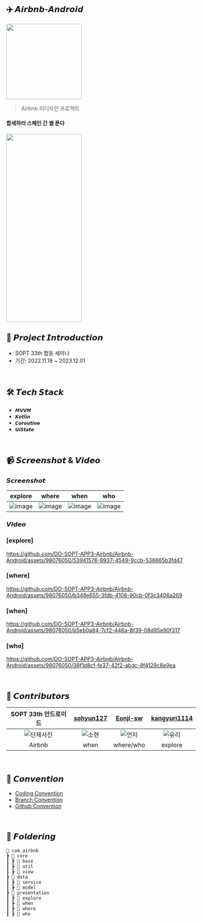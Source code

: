 ## ✈️ 𝘼𝙞𝙧𝙗𝙣𝙗-𝘼𝙣𝙙𝙧𝙤𝙞𝙙

<img src="https://github.com/DO-SOPT-APP3-Airbnb/Airbnb-Android/assets/98076050/4811fd9f-c40d-4903-8aff-6c09248ceb1a" width="200" height="200"/>
<br>

> Airbnb 리디자인 프로젝트


#### 합세하러 스페인 간 썰 푼다
<img src="https://github.com/DO-SOPT-APP3-Airbnb/Airbnb-Android/assets/98076050/12cd4f62-8a21-4fae-b34e-16e4b7e4052a" width="200" height="500"/>

<br>

## 📌 𝙋𝙧𝙤𝙟𝙚𝙘𝙩 𝙄𝙣𝙩𝙧𝙤𝙙𝙪𝙘𝙩𝙞𝙤𝙣

- SOPT 33th 합동 세미나
- 기간: 2022.11.18 ~ 2023.12.01

<br>

## 🛠 𝙏𝙚𝙘𝙝 𝙎𝙩𝙖𝙘𝙠
+ `𝙈𝙑𝙑𝙈`
+ `𝙆𝙤𝙩𝙡𝙞𝙣`
+ `𝘾𝙤𝙧𝙤𝙪𝙩𝙞𝙣𝙚`
+ `𝙐𝙞𝙎𝙩𝙖𝙩𝙚`

<br>

## 📹 𝙎𝙘𝙧𝙚𝙚𝙣𝙨𝙝𝙤𝙩 & 𝙑𝙞𝙙𝙚𝙤

### 𝙎𝙘𝙧𝙚𝙚𝙣𝙨𝙝𝙤𝙩

| explore | where | when | who |
|--------|--------|--------|--------|
| ![image](https://github.com/DO-SOPT-APP3-Airbnb/Airbnb-Android/assets/98076050/10f7fa65-c1a1-43c6-8f29-beae36a2d2ac) | ![image](https://github.com/DO-SOPT-APP3-Airbnb/Airbnb-Android/assets/98076050/b702cb9c-f046-4ce4-97f7-0a94229a084a) | ![image](https://github.com/DO-SOPT-APP3-Airbnb/Airbnb-Android/assets/98076050/18878ea1-90b0-4d1f-aa3f-9d9a0d46e230) | ![image](https://github.com/DO-SOPT-APP3-Airbnb/Airbnb-Android/assets/98076050/eae426c8-ce65-449a-a88c-5b31ab7d308c)| 

### 𝙑𝙞𝙙𝙚𝙤
### [explore]
https://github.com/DO-SOPT-APP3-Airbnb/Airbnb-Android/assets/98076050/53941576-8937-4549-9ccb-536865b3fd47

### [where]
https://github.com/DO-SOPT-APP3-Airbnb/Airbnb-Android/assets/98076050/b348e655-3fdb-4108-90cb-0f3c3406a269

### [when]
https://github.com/DO-SOPT-APP3-Airbnb/Airbnb-Android/assets/98076050/b5eb0a84-7cf2-446a-8f39-08d95e90f317

### [who]
https://github.com/DO-SOPT-APP3-Airbnb/Airbnb-Android/assets/98076050/38f1d8cf-fe37-42f2-abdc-8f4129c8e9ea





<br>

## 💚 𝘾𝙤𝙣𝙩𝙧𝙞𝙗𝙪𝙩𝙤𝙧𝙨

| SOPT 33th 안드로이드 | [sohyun127](https://github.com/sohyun127)  | [Eonji-sw](https://github.com/Eonji-sw) | [kangyuri1114](https://github.com/kangyuri1114) |
|:------------------------------------:|:------------------------------------:|:-------------------------:|:------------------------------:|
| ![단체사진](https://github.com/DO-SOPT-APP3-Airbnb/Airbnb-Android/assets/98076050/ff8daec6-1408-41ed-8c2c-5b3cb393a525) | ![소현](https://github.com/Indipage/ANDROID/assets/46596035/c121edfe-3fd3-4854-b77c-76646c326cfc) | ![언지](https://github.com/DO-SOPT-APP3-Airbnb/Airbnb-Android/assets/98076050/f81a41e5-697b-403d-8c25-5beddcc1bfdc) | ![유리](https://github.com/DO-SOPT-APP3-Airbnb/Airbnb-Android/assets/98076050/a5912509-64fb-4032-a2d2-66db3f498c5d)
| Airbnb |     when         |         where/who          |        explore        |

<br>

## 💟 𝘾𝙤𝙣𝙫𝙚𝙣𝙩𝙞𝙤𝙣
+ [Coding Convention](https://verbose-tablecloth-151.notion.site/ae82e193db66418bb19c10867eb67a50?v=c6aa612daa0144e696897ded71318ed9&pvs=4)
+ [Branch Convention](https://verbose-tablecloth-151.notion.site/Branch-Convention-e610a396119a464bb7934daa70d32e22?pvs=4)
+ [Github Convention](https://verbose-tablecloth-151.notion.site/Github-Convention-e333f3d8bce84aa6919adf1ce08da978?pvs=4)

<br>

## 📁 𝙁𝙤𝙡𝙙𝙚𝙧𝙞𝙣𝙜
```
📂 com.airbnb
┣ 📂 core
┃ ┣ 📂 base
┃ ┣ 📂 util
┃ ┣ 📂 view
┣ 📂 data
┃ ┣ 📂 service
┃ ┣ 📂 model
┣ 📂 presentation
┃ ┣ 📂 explore
┃ ┣ 📂 when
┃ ┣ 📂 where
┃ ┣ 📂 who
```
